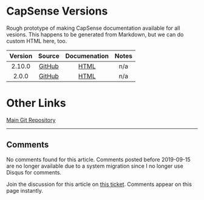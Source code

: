 
# CapSense Versions

Rough prototype of making CapSense documentation available for all vesions. This happens to be generated from Markdown, but we can do custom HTML here, too.


| Version | Source | Documenation | Notes |
| :-----: | :----: | :----------: | :---: |
| 2.10.0   | [GitHub](https://github.com/cypresssemiconductorco/capsense/tree/release-v2.10.0) | [HTML](https://forehead2k.github.io/capsense/v2.10/docs/capsense_api_reference_manual/html/index.html) | n/a |
| 2.0.0   | [GitHub](https://github.com/cypresssemiconductorco/capsense/tree/release-v2.0.0) | [HTML](https://forehead2k.github.io/capsense/v2.0/docs/capsense_api_reference_manual/html/index.html) | n/a |

# Other Links
[Main Git Repository](https://github.com/cypresssemiconductorco/capsense/)

<script>
const GH_API_URL = 'https://api.github.com/repos/forehead2k/capsense/issues/1/comments';

let request = new XMLHttpRequest();
request.open( 'GET', GH_API_URL, true );
request.onload = function() {
	if ( this.status >= 200 && this.status < 400 ) {
		let response = JSON.parse( this.response );

		for ( var i = 0; i < response.length; i++ ) {
			document.getElementById( 'gh-comments-list' ).appendChild( createCommentEl( response[ i ] ) );
		}

		if ( 0 === response.length ) {
			document.getElementById( 'no-comments-found' ).style.display = 'block';
		}
	} else {
		console.error( this );
	}
};

function createCommentEl( response ) {
	let user = document.createElement( 'a' );
	user.setAttribute( 'href', response.user.url.replace( 'api.github.com/users', 'github.com' ) );
	user.classList.add( 'user' );

	let userAvatar = document.createElement( 'img' );
	userAvatar.classList.add( 'avatar' );
	userAvatar.setAttribute( 'src', response.user.avatar_url );

	user.appendChild( userAvatar );

	let commentLink = document.createElement( 'a' );
	commentLink.setAttribute( 'href', response.html_url );
	commentLink.classList.add( 'comment-url' );
	commentLink.innerHTML = '#' + response.id + ' - ' + response.created_at;

	let commentContents = document.createElement( 'div' );
	commentContents.classList.add( 'comment-content' );
	commentContents.innerHTML = response.body;

	let comment = document.createElement( 'li' );
	comment.setAttribute( 'data-created', response.created_at );
	comment.setAttribute( 'data-author-avatar', response.user.avatar_url );
	comment.setAttribute( 'data-user-url', response.user.url );

	comment.appendChild( user );
	comment.appendChild( commentContents );
	comment.appendChild( commentLink );

	return comment;
}
request.send();
</script>

<hr>

<div class="github-comments">
	<h2>Comments</h2>
	<ul id="gh-comments-list"></ul>
	<p id="no-comments-found">No comments found for this article. Comments posted before 2019-09-15 are no longer available due to a system migration since I no longer use Disqus for comments.</p>
	<p id="leave-a-comment">Join the discussion for this article on <a href="https://github.com/aristath/aristath.github.com/issues/5">this ticket</a>. Comments appear on this page instantly.</p>
</div>

